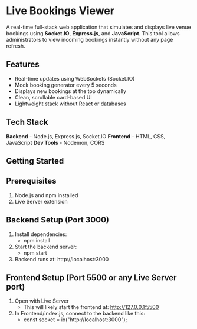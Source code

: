 # Live Bookings Viewer

A real-time full-stack web application that simulates and displays live venue bookings using **Socket.IO**, **Express.js**, and **JavaScript**. This tool allows administrators to view incoming bookings instantly without any page refresh.
## Features

- Real-time updates using WebSockets (Socket.IO)
- Mock booking generator every 5 seconds
- Displays new bookings at the top dynamically
- Clean, scrollable card-based UI
- Lightweight stack without React or databases

## Tech Stack

**Backend**  - Node.js, Express.js, Socket.IO 
**Frontend**  - HTML, CSS, JavaScript 
**Dev Tools** - Nodemon, CORS     

## Getting Started

## Prerequisites
1) Node.js and npm installed
2) Live Server extension

## Backend Setup (Port 3000)
1) Install dependencies:
   - npm install
2) Start the backend server:
   - npm start
3) Backend runs at: http://localhost:3000
## Frontend Setup (Port 5500 or any Live Server port)
1) Open with Live Server
   - This will likely start the frontend at: http://127.0.0.1:5500
2) In Frontend/index.js, connect to the backend like this:
   - const socket = io("http://localhost:3000");
     
